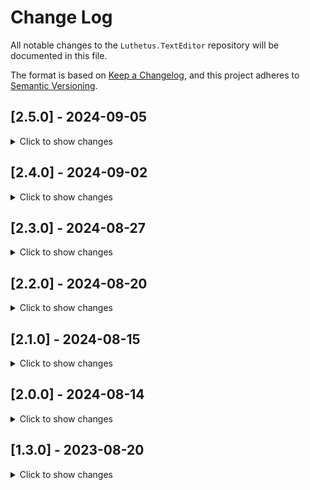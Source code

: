 # Change Log

All notable changes to the `Luthetus.TextEditor` repository will be documented in this file.

The format is based on [Keep a Changelog](https://keepachangelog.com/en/1.0.0/),
and this project adheres to [Semantic Versioning](https://semver.org/spec/v2.0.0.html).

## [2.5.0] - 2024-09-05
<details>
  <summary>Click to show changes</summary>

	### Fixed
    - Fix: deletion of text that spans multiple partitions.
</details>

## [2.4.0] - 2024-09-02
<details>
  <summary>Click to show changes</summary>

	### Fixed
    - Fix: deletion of lines will now scroll by the amount of lines deleted.
           Previously, this was breaking the virtualization result until one triggered a re-calculation.
    - Fix: Keybinds first try to match on a JavaScript 'event.key' so to speak. Then, as a fallback
           they will now try to match on 'event.code' so to speak.
           Previously, on Ubuntu, if one remapped the CapsLock key to Escape, it would not work
           in the IDE at various places. This has been fixed.
    - Text editor events now use structs to transmit event data. This is expected to be a large optimization,
          as it tends that high turnover 'class' objects bring performance issues due to the garbage collection overhead.
    - Text editor's OnKeyDownLateBatching event uses a fixed size array for batching events, rather than what previously
          was a List<T>. This is expected to be a large optimization, as it tends that high turnover 'class' objects bring
          performance issues due to the garbage collection overhead. As well, it tends to be the case that no more than
          3 or 4 keyboard events ever get batched together. So the fixed size array is '8' keyboard events can be made into
          a single batch.
</details>

## [2.3.0] - 2024-08-27
<details>
  <summary>Click to show changes</summary>

	### Fixed
    - Fix: line endings breaking due to a Post to the ITextEditorService which makes an edit,
      but then throws an exception within the same Post.
    - Fix: Gutter width changes causing the text editor measurements to be incorrect.
    - Use more recent dropdown code for text editor autocomplete and context menu.
	  The newer dropdown code moves itself so it stays on screen (if it initially rendered offscreen).
    - Fix: return focus to text editor after picking a menu option in autocomplete or context menu.
    - Start code snippet logic.
</details>

## [2.2.0] - 2024-08-20
<details>
  <summary>Click to show changes</summary>

	### Fixed
	- Home keybind understands indentation
	- Fix cursor blinking
    - Fix change keymap without having to reload
    - Track additionally, the 'Key' of a keyboard event args (previously only was tracking the 'Code')
    - Change ITextEditorWork implementations and ResourceUri to structs
    - Fix various 'Vim' keybind bugs. It isn't fully functional yet.
</details>

## [2.1.0] - 2024-08-15
<details>
  <summary>Click to show changes</summary>

	### Fixed
	- Fix text editor context menu crashing when closing
    - Fix out of sync syntax highlighting.
</details>

## [2.0.0] - 2024-08-14
<details>
  <summary>Click to show changes</summary>

	### Fixed
	- Fix cursor "randomly" losing focus
    - Re-write virtualization in C# (it was previously done with JavaScript)
    - Change RichCharacter.cs to a struct (it was previously a class).
    - Change ITextEditorModel.RichCharacterList to an array (it was previously an ImmutableList).
    - Fix typing at start of file (position index 0) a non letter or digit.
	- Text Editor uses 60% less memory after various struct/array optimizations.
    - Text Editor "feels" an order of magnitude faster after various Blazor optimizations and
      struct/array optimizations (which reduce the garbage collection overhead thus improving performance greatly).
	
	### Bugs
	- If one opens the text editor's context menu with the dedicated 'ContextMenu' button on the keyboard,
	  or the accessability keybind { Shift + F10 }. To then hit the 'Escape' key or the 'ArrowLeft'
	  key to close the context menu, is causing an unhandled exception.
	- The syntax highlighting is out of sync. (its seems to be "lagging" behind by 1 event) 
</details>

## [1.3.0] - 2023-08-20
<details>
  <summary>Click to show changes</summary>

	### Fixed
	- Most documentation issues I found are fixed.
	- All NuGet Packages mentioned are at version 1.3.0 as well to avoid confusion.
	- .NET 6 Blazor-WASM worked after following documentation start to finish.
	- .NET 6 Blazor-ServerSide after following documentation start to finish.
	
	### Bugs
	- .NET 6 is hard-coded as the target framework. Therefore, .NET 7 apps are not working. I need to remedy this in later versions.
</details>

